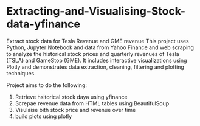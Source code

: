 # Extracting-and-Visualising-Stock-data-yfinance
Extract stock data for Tesla Revenue and GME revenue
This project uses Python, Jupyter Notebook and data from Yahoo Finance and web scraping to analyze the historical stock prices and quarterly revenues of Tesla (TSLA) and GameStop (GME). It includes interactive visualizations using Plotly and demonstrates data extraction, cleaning, filtering and plotting techniques.


Project aims to do the following:
1. Retrieve hsitorical stock daya using yfinance
2. Screpae revenue data from HTML tables using BeautifulSoup
3. Visulaise bith stock price and revenue over time
4. build plots using plotly
